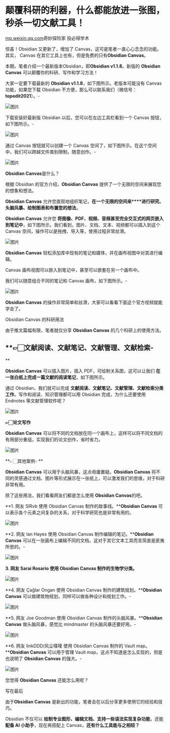 # 颠覆科研的利器，什么都能放进一张图，秒杀一切文献工具！

[mp.weixin.qq.com](https://mp.weixin.qq.com/s/NM3ca_p5ACFk1sf9fIWk6w)奇妙探险家 投必得学术

惊喜！Obsidian 又更新了，增加了 Canvas，这可是笔者一直心心念念的功能。其实， Canvas 在其它工具上也有，但是免费的只有**Obsidian Canvas**。

本期，笔者介绍一个最新版本Obsidian，即**Obsidian v1.1.8**。新版的 **Obsidian Canvas** 可以颠覆你的科研、写作和学习方法！

大家一定要下载最新的 **Obsidian v1.1.8**，如下图所示。老版本可能没有 Canvas 功能，如果您下载 Obsidian 不方便，那么可以联系我们（微信号：**topedit2021**）。-

![图片](https://image.cubox.pro/article/2022123117295523024/32729.jpg)

下载安装好最新版 Obsidian 以后，您可以在左边工具栏看到一个 Canvas 按钮，如下图所示。-

![图片](https://image.cubox.pro/article/2022123117295524960/29508.jpg)

通过 Canvas 按钮就可以创建一个 Canvas 空间了，如下图所示。在这个空间中，我们可以跨越文件类别限制，随意创作。-

![图片](https://image.cubox.pro/article/2022123117295562992/69148.jpg)

**Obsidian Canvas**是什么？

根据 Obsidian 的官方介绍，**Obsidian Canvas** 提供了一个无限的空间来展现您的想象和想法。

**Obsidian Canvas** 允许您直观地组织笔记，**在一个无限的空间来****进行研究、头脑风暴、绘制图表和布置您的想法**。

**Obsidian Canvas** 允许您 **将图像、PDF、视频、音频甚至完全交互式的网页嵌入到笔记中**，如下图所示。我们看到，图片、文档、文本、视频都可以插入到这个 Canvas 空间，操作可以是拖拽、导入等，使用过程非常丝滑。

![图片](https://image.cubox.pro/article/2022123117295510787/24253.jpg)

**Obsidian Canvas** 轻松添加库中现有的笔记和媒体，并在画布视图中对其进行编辑。

Canvas 画布视图可以嵌入到笔记中，甚至可以嵌套在另一个画布中。

我们可以随意组合不同的笔记和 Canvas 画布，如下图所示。-

![图片](https://image.cubox.pro/article/2022123117295592163/26395.jpg)

**Obsidian Canvas** 的操作非常简单和丝滑，大家可以看看下面这个官方视频就能学会了。

Obsidian Canvas 的科研用法

由于推文篇幅有限，笔者就仅分享 **Obsidian Canvas** 的几个科研上的使用方法。

## **👉🏻文献阅读、文献笔记、文献管理、文献检索-
**

**Obsidian Canvas** 可以插入图片，插入 PDF，可绘制关系图，这可以让我们 **在一张白纸上完成一篇文献的阅读笔记**，如下图所示。

通过 Obsidian，我们就可以完成 **文献阅读、文献笔记、文献管理、文献检索分类工作**。写作和阅读、知识管理都可以用 Obsidian 完成，为什么还要使用 Endnotes 等文献管理软件呢？

![图片](https://image.cubox.pro/article/2022123117295538440/22779.jpg)

**👉🏻论文写作**

**Obsidian Canvas** 可以将不同的文档放在同一个画布上，这样可以将不同文档的有用部分重组，实现我们的论文创作，省时省力。

![图片](https://image.cubox.pro/article/2022123117295543033/49817.jpg)

**👉🏻其他案例-
**

**Obsidian Canvas** 可以用于头脑风暴，这点毋庸置疑。**Obsidian Canvas** 将不同的灵感通过文档、图片等形式展示在一张纸上，可以激发我们的思维，对于科研非常有用。

除了这些用法，我们看看网友们都是怎么使用 **Obsidian Canvas**的吧。

**1\. 网友 SlRvb 使用 Obsidian Canvas 制作的故事线。****Obsidian Canvas** 可以表示各个元素之间复杂的关系，对于科学研究也是非常有用的。

![图片](https://image.cubox.pro/article/2022123117295597023/80331.jpg)

**2\. 网友 lan Hayes 使用 Obsidian Canvas 制作编辑的笔记。****Obsidian Canvas** 可以在一张画布上编辑不同的文档，这对于其它文本工具而言简直是匪夷所思的。-

![图片](https://image.cubox.pro/article/2022123117295526557/84337.jpg)

**3\. 网友 Sarai Rosario 使用 Obsidian Canvas 制作的生物学分类。**

![图片](https://image.cubox.pro/article/2022123117295560614/49393.jpg)

**4\. 网友 Çağlar Ongan 使用 Obsidian Canvas 制作的建筑规划。****Obsidian Canvas** 可以做建筑物规划，同样可以做各种设计和规划工作。-

![图片](https://image.cubox.pro/article/2022123117295540632/10775.jpg)

**5\. 网友 Joe Goodman 使用 Obsidian Canvas 制作的头脑风暴。****Obsidian Canvas** 做头脑风暴，感觉比 mindmaster 的头脑风暴还要好用。-

![图片](https://image.cubox.pro/article/2022123117295575617/83629.jpg)

**6\. 网友 linkDDD/风尘噗噗 使用 Obsidian Canvas 制作的 Vault map。****Obsidian Canvas** 可以用于管理 Vault map，这点不知道是怎么实现的，但是也说明了 **Obsidian Canvas** 的强大。-

![图片](https://image.cubox.pro/article/2022123117295581842/18240.jpg)

您觉得 **Obsidian Canvas** 还能怎么用呢？

写在最后

由于**Obsidian Canvas** 是新出的功能，笔者会在以后分享更多使用它的经验和技巧。

Obsidian 不仅可以 **绘制专业图形、编辑文档、支持一些语法实现复杂功能**，还能**配备 AI 小助手**，现在再搭配上 Canvas，**还有什么工具能与之****相较****？**
